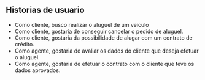 ## Historias de usuario

- Como cliente, busco realizar o aluguel de um veiculo
- Como cliente, gostaria de conseguir cancelar o pedido de aluguel.
- Como cliente, gostaria da possibilidade de alugar com um contrato de crédito.
- Como agente, gostaria de avaliar os dados do cliente que deseja efetuar o aluguel.
- Como agente, gostaria de efetuar o contrato com o cliente que teve os dados aprovados.
